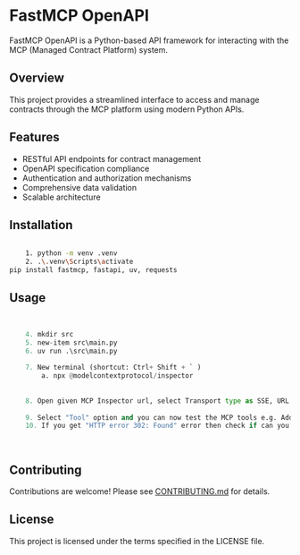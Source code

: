 # FastMCP OpenAPI

FastMCP OpenAPI is a Python-based API framework for interacting with the MCP (Managed Contract Platform) system.

## Overview

This project provides a streamlined interface to access and manage contracts through the MCP platform using modern Python APIs.

## Features

- RESTful API endpoints for contract management
- OpenAPI specification compliance
- Authentication and authorization mechanisms
- Comprehensive data validation
- Scalable architecture

## Installation

```bash

    1. python -m venv .venv 
    2. .\.venv\Scripts\activate
pip install fastmcp, fastapi, uv, requests
```

## Usage

```python


    4. mkdir src
    5. new-item src\main.py
    6. uv run .\src\main.py
    
    7. New terminal (shortcut: Ctrl+ Shift + ` ) 
        a. npx @modelcontextprotocol/inspector
        
        
    8. Open given MCP Inspector url, select Transport type as SSE, URL as http://localhost:8000/sse and click on Connect: 
    
    9. Select "Tool" option and you can now test the MCP tools e.g. AddPet (select id: 10, name: MyPet, scroll down and click "Run Tool" button)
    10. If you get "HTTP error 302: Found" error then check if can you hit swagger on the browser, sometimes public swagger are not accessible. 

    

```

## Contributing

Contributions are welcome! Please see [CONTRIBUTING.md](./CONTRIBUTING.md) for details.

## License

This project is licensed under the terms specified in the LICENSE file.